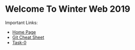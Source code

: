 # Welcome To Winter Web 2019

Important Links:  
- [Home Page](https://github.com/stupendoussuperpowers/winter-web-2019/wiki)
- [Git Cheat Sheet](https://github.com/stupendoussuperpowers/winter-web-2019/wiki/Git-Cheat-Sheet)
- [Task-0]()
